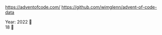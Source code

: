 https://adventofcode.com/
https://github.com/wimglenn/advent-of-code-data

Year: 2022 📆<br>
18 🌟





